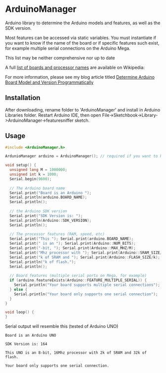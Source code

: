 # ArduinoManager


Arduino library to determine the Arduino models and features,
  as well as the SDK version.

  Most features can be accessed via static variables.
  You must instantiate if you want to know if the name of the board
  or if specific features such exist, for example multiple serial
  connections on the Arduino Mega.

  This list may be neither comprehensive nor up to date

  A full [list of boards and processor names][arduino_wiki] are available on Wikipedia:

For more information, please see my blog article titled [Determine Arduino Board Model and Version Programmatically][blog_article]

## Installation

After downloading, rename folder to 'ArduinoManager' and install in Arduino Libraries folder. Restart Arduino IDE, then open File->Sketchbook->Library->ArduinoManager->featuresniffer sketch.

## Usage
```c
#include <ArduinoManager.h>

ArdunioManager arduino = ArduinoManager(); // required if you want to know the board name and specific features

void setup() {
  unsigned long M = 1000000;
  unsigned int k = 1000;
  Serial.begin(9600);
  
  // The Arduino board name
  Serial.print("Board is an Arduino ");
  Serial.println(arduino.BOARD_NAME);
  Serial.println();
  
  // the Arduino SDK version
  Serial.print("SDK Version is: ");
  Serial.println(Arduino::SDK_VERSION);
  Serial.println();
  
  // The processor features (RAM, speed, etc)
  Serial.print("This "); Serial.print(arduino.BOARD_NAME);
  Serial.print(" is an "); Serial.print(Arduino::NUM_BITS);
  Serial.print("-bit, "); Serial.print(Arduino::MAX_MHZ/M);
  Serial.print("Mhz processor with "); Serial.print(Arduino::SRAM_SIZE/k);
  Serial.print("k of SRAM and "); Serial.print(Arduino::FLASH_SIZE/k);
  Serial.println("k of flash.");
  Serial.println();
  
  // Board features (multiple serial ports on Mega, for example)
  if (arduino.featureExists(Arduino::FEATURE_MULTIPLE_SERIAL)) {
    Serial.println("Your board supports multiple serial connections");
  } else {
    Serial.println("Your board only supports one serial connection");
  }
}

void loop() {
}
```

Serial output will resemble this (tested of Arduino UNO)

```
Board is an Arduino UNO

SDK Version is: 164

This UNO is an 8-bit, 16Mhz processor with 2k of SRAM and 32k of flash.

Your board only supports one serial connection.
```

[arduino_wiki]:	https://en.wikipedia.org/wiki/List_of_Arduino_boards_and_compatible_systems
[blog_article]:	http://tonygaitatzis.tumblr.com/post/134967126657/determine-arduino-board-model-and-version


